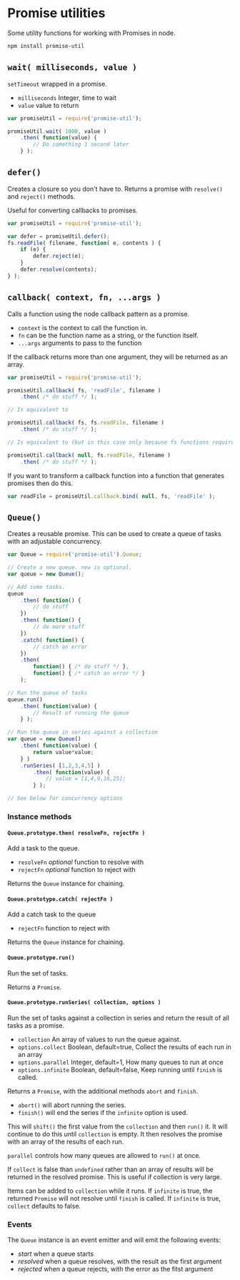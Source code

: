 # Promise utilities

Some utility functions for working with Promises in node.

```bash
npm install promise-util
```

## `wait( milliseconds, value )`

`setTimeout` wrapped in a promise.

* `milliseconds` Integer, time to wait
* `value` value to return

```js
var promiseUtil = require('promise-util');

promiseUtil.wait( 1000, value )
	.then( function(value) {
		// Do something 1 second later
	} );
```

## `defer()`

Creates a closure so you don't have to.  Returns a promise with `resolve()` and `reject()` methods.  

Useful for converting callbacks to promises.

```js
var promiseUtil = require('promise-util');

var defer = promiseUtil.defer();
fs.readFile( filename, function( e, contents ) {
	if (e) {
		defer.reject(e);
	}
	defer.resolve(contents);
} );
```

## `callback( context, fn, ...args )`

Calls a function using the node callback pattern as a promise.

* `context` is the context to call the function in.
* `fn` can be the function name as a string, or the function itself.
* `...args` arguments to pass to the function

If the callback returns more than one argument, they will be returned as an array.

```js
var promiseUtil = require('promise-util');

promiseUtil.callback( fs, 'readFile', filename )
	.then( /* do stuff */ );

// Is equivalent to

promiseUtil.callback( fs, fs.readFile, filename )
	.then( /* do stuff */ );

// Is equivalent to (but in this case only because fs functions require no context)

promiseUtil.callback( null, fs.readFile, filename )
	.then( /* do stuff */ ); 
```

If you want to transform a callback function into a function that generates
promises then do this. 

```js
var readFile = promiseUtil.callback.bind( null, fs, 'readFile' );
```

## `Queue()`

Creates a reusable promise.  This can be used to create a queue of tasks with an adjustable concurrency.

```js
var Queue = require('promise-util').Queue;

// Create a new queue. new is optional.
var queue = new Queue();

// Add some tasks.
queue
	.then( function() {
		// do stuff
	})
	.then( function() {
		// do more stuff
	})
	.catch( function() {
		// catch an error
	})
	.then( 
		function() { /* do stuff */ },
		function() { /* catch an error */ }
	);

// Run the queue of tasks
queue.run()
	.then( function(value) {
		// Result of running the queue
	} );

// Run the queue in series against a collection
var queue = new Queue()
	.then( function(value) {
		return value*value;
	} )
	.runSeries( [1,2,3,4,5] )
		.then( function(value) {
			// value = [1,4,9,16,25];
		} );

// See below for concurrency options
```

### Instance methods

#### `Queue.prototype.then( resolveFn, rejectFn )`

Add a task to the queue.

* `resolveFn` _optional_ function to resolve with
* `rejectFn` _optional_ function to reject with

Returns the `Queue` instance for chaining.

#### `Queue.prototype.catch( rejectFn )`

Add a catch task to the queue

* `rejectFn` function to reject with

Returns the `Queue` instance for chaining.

#### `Queue.prototype.run()`

Run the set of tasks.

Returns a `Promise`.

#### `Queue.prototype.runSeries( collection, options )`

Run the set of tasks against a collection in series and return the result of all tasks as a promise.

* `collection` An array of values to run the queue against.
* `options.collect` Boolean, default=true, Collect the results of each run in an array
* `options.parallel` Integer, default=1, How many queues to run at once
* `options.infinite` Boolean, default=false, Keep running until `finish` is called.

Returns a `Promise`, with the additional methods `abort` and `finish`.

* `abort()` will abort running the series.
* `finish()` will end the series if the `infinite` option is used.

This will `shift()` the first value from the `collection` and then `run()` it.  It will continue to do this until `collection` is empty.  It then resolves the promise with an array of the results of each run.

`parallel` controls how many queues are allowed to `run()` at once.

If `collect` is false than `undefined` rather than an array of results will be returned in the resolved promise.  This is useful if collection is very large.

Items can be added to `collection` while it runs.  If `infinite` is true, the returned `Promise` will not resolve until `finish` is called.  If `infinite` is true, `collect` defaults to false.

### Events

The `Queue` instance is an event emitter and will emit the following events:

* *start* when a queue starts
* *resolved* when a queue resolves, with the result as the first argument
* *rejected* when a queue rejects, with the error as the fitst argument


